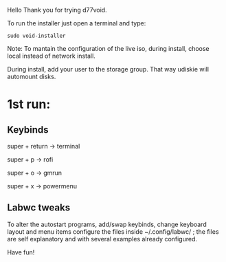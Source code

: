 Hello
Thank you for trying d77void.

To run the installer just open a terminal and type:

```
sudo void-installer
```

Note: 
To mantain the configuration of the live iso, during install, choose local instead of network install.

During install, add your user to the storage group. That way udiskie will automount disks.


# 1st run:

## Keybinds

super + return -> terminal

super + p -> rofi

super + o -> gmrun

super + x -> powermenu

## Labwc tweaks

To alter the autostart programs, add/swap keybinds, change keyboard layout and menu items configure the files inside ~/.config/labwc/ ; the files are self explanatory and with several examples already configured.

Have fun!
